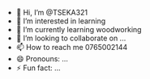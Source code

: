 - 👋 Hi, I’m @TSEKA321
- 👀 I’m interested in learning 
- 🌱 I’m currently learning woodworking 
- 💞️ I’m looking to collaborate on ...
- 📫 How to reach me 0765002144
- 😄 Pronouns: ...
- ⚡ Fun fact: ...

<!---
TSEKA321/TSEKA321 is a ✨ special ✨ repository because its `README.md` (this file) appears on your GitHub profile.
You can click the Preview link to take a look at your changes.
--->
